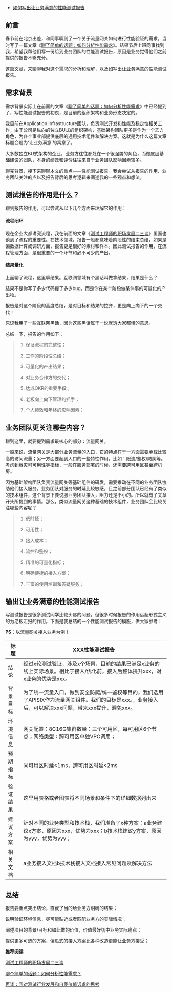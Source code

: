 - [如何写出让业务满意的性能测试报告](https://mp.weixin.qq.com/s/ISwUw-N42CEfnyXuoXoEbQ)

## **前言**

春节前在北京出差，和同事聊到了一个关于流量网关如何进行性能验证的需求，当时写了一篇文章《[聊了简单的话题：如何分析性能需求](http://mp.weixin.qq.com/s?__biz=Mzg2NDAwMjM1NQ==&mid=2247484712&idx=1&sn=f9972e9e51db7d6ed03ef34fd5488190&chksm=ce714d74f906c462c2cf293f3c8dfb85bf2c98d856b374fb85a59ee24505b0efbaeabcc0308e&scene=21#wechat_redirect)》。结果节后上班同事找到我，希望我帮他们写一份给到业务团队的性能测试报告，原因是业务觉得他们之前提供的报告不够充分。

这篇文章，来聊聊我对这个需求的分析和理解，以及如写出让业务满意的性能测试报告。



## **需求背景**

需求背景实际上在前面的文章《[聊了简单的话题：如何分析性能需求](http://mp.weixin.qq.com/s?__biz=Mzg2NDAwMjM1NQ==&mid=2247484712&idx=1&sn=f9972e9e51db7d6ed03ef34fd5488190&chksm=ce714d74f906c462c2cf293f3c8dfb85bf2c98d856b374fb85a59ee24505b0efbaeabcc0308e&scene=21#wechat_redirect)》中已经提到了，写性能测试报告的初衷，是目前的组织架构和业务形态决定的。

我目前在Application  Infrastructure团队，负责测试开发和性能及稳定性相关工作，由于公司是纵向的独立BU式的组织架构，基础架构团队更多是作为一个乙方角色，为各个事业部提供底层的通用技术组件和解决方案。这就是为什么这篇文章标题会题为‘让业务满意’的寓意了。

大多数独立BU式架构的企业，业务方往往都处在一个很强势的角色，而做底层基础建设的团队，本身的绩效和评价往往来自于业务团队影响因素较多。

聊完背景，接下来聊聊本文的重点——性能测试报告。我会尝试从报告的作用、业务团队关注的点以及报告背后的思考逻辑来阐述我的一些观点和想法。



## **测试报告的作用是什么？**

聊到报告的作用，可以尝试从以下几个方面来理解它的作用：

#### **流程闭环**

现在企业大都讲究流程，我在前面的文章《[测试工程师的职场发展二三谈](http://mp.weixin.qq.com/s?__biz=Mzg2NDAwMjM1NQ==&mid=2247484742&idx=1&sn=71f45e31e45ee6ef2619b1dc4dee144f&chksm=ce714d1af906c40c0eae4cff7014ff34bef40508535188b4fb943e8fbf261bbc3840acf74e94&scene=21#wechat_redirect)》里面也谈到了流程的重要性。在技术领域，报告一般都意味着阶段性的结束总结，如果是偏数据计算或调研方面，报告更是很好的素材和样本。因此测试报告的作用，在流程管理方面，是很重要的一个环节和必不可少的产出。

#### **结果量化**

上面聊了流程，这里聊结果。互联网领域有个黑话叫做拿结果，结果是什么？

结果不是你写了多少代码提了多少bug，而是你在某个阶段做某件事的可量化的产出物。

报告是对这个阶段的高度总结，是对目标和结果的拉齐，更是向上向下的一个交代！

原谅我用了一些互联网黑话，因为这些黑话属于一说就透大家都懂的意思。

总结一下，报告的作用如下：

> 1. 保证流程的完整性；
> 2. 工作的阶段性总结；
>
> 1. 可量化的产出结果；
> 2. 对业务合作方的交代；
>
> 1. 达成OKR的重要手段；
> 2. 老板向上向下管理的抓手；
> 3. 个人绩效和年终的影响因素；



## **业务团队更关注哪些内容？**

聊到这里，就要提到需求最核心的部分：流量网关。

一般来说，流量网关是大部分业务流量的入口，它的特点在于一方面需要承载比较高的访问流量；另一方面要起到入口的一些特性作用，比如：限流/鉴权/防爬等。考虑到容灾可可用性等指标，一般在服务部署的时候，还需要跨可用区甚至跨机房。

因为基础架构团队负责流量网关等基础组件的研发，需要推动在不同的业务团队协助他们接入服务。业务团队对服务的时延比较敏感，且之前部分团队已经有了类似的技术组件，这个背景下要说服业务团队接入，阻力还是不小的。所以就有了文章开头所提到的事情。那么，类似流量网关这种基础的技术组件，业务团队会比较关注哪些内容呢？

> 1. 低时延；
> 2. 可用性；
>
> 1. 接入成本；
> 2. 流控和鉴权；
>
> 1. 精准的可量化指标；
> 2. 明确便捷的接入方案；
> 3. 丰富的使用培训和答疑服务；



## **输出让业务满意的性能测试报告**

写测试报告是很多测试同学比较头疼的问题，但很多时候报告的作用远超形式主义的为老板汇报的作用。下面是我总结的一个性能测试报告的模版，供大家参考：

**PS**：以流量网关接入业务为例！

| **标题** | **XXX性能测试报告**                                          |
| -------- | ------------------------------------------------------------ |
| 结论     | 经过x轮测试验证，涉及x个场景，目前的结果已满足x业务的线上实际场景。相比于接入/优化前，接入后整体提升xxx，对x业务的优势是xxx。 |
| 背景目标 | 为了统一流量入口，做到安全防爬/统一鉴权等目的，我们选用了APISIX作为流量网关组件。我们的目标是xxx。，业务接入后，可以解决xxx问题，带来xxx提升，避免xxx。 |
| 环境信息 | 网关配置：8C16G集群数量：三个可用区，每可用区6个节点；网络类型：跨可用区单独VPC调用； |
| 预期指标 | 同可用区时延<1ms，跨可用区时延<2ms                           |
| 验证结果 | 这里用表格或者图表将不同场景和条件下的详细数据列出来         |
| 建议方案 | 针对不同的业务类型和技术栈，我们准备了x种方案：a业务建议x方案，原因为xxx，优势为xxx；b技术栈建议y方案，原因为yyy，优势为yyy； |
| 相关文档 | a业务接入文档b技术栈接入文档接入常见问题及解决方法           |



## **总结**

报告要重点突出结论，直截了当的给业务方明确的结果；

说明验证环境信息，尽可能贴近或者匹配业务方的实际情况；

阐述项目的背景/目标和如此做的价值，价值最好切中业务实际痛点；

提供更多可选的方案，傻瓜式的接入方案比各种改造更能让业务方接受；



**推荐阅读**

[测试工程师的职场发展二三谈](http://mp.weixin.qq.com/s?__biz=Mzg2NDAwMjM1NQ==&mid=2247484742&idx=1&sn=71f45e31e45ee6ef2619b1dc4dee144f&chksm=ce714d1af906c40c0eae4cff7014ff34bef40508535188b4fb943e8fbf261bbc3840acf74e94&scene=21#wechat_redirect)

[聊个简单的话题：如何分析性能需求？](http://mp.weixin.qq.com/s?__biz=Mzg2NDAwMjM1NQ==&mid=2247484712&idx=1&sn=f9972e9e51db7d6ed03ef34fd5488190&chksm=ce714d74f906c462c2cf293f3c8dfb85bf2c98d856b374fb85a59ee24505b0efbaeabcc0308e&scene=21#wechat_redirect)

[再谈：我对测试行业发展和自我价值诉求的思考](http://mp.weixin.qq.com/s?__biz=Mzg2NDAwMjM1NQ==&mid=2247484746&idx=1&sn=fd4bde4a1140a033d68a333f947bc50f&chksm=ce714d16f906c40006c541c781dc166b4e4527fe862825949b5e3aeb22e63017ef3eaca2c4de&scene=21#wechat_redirect)